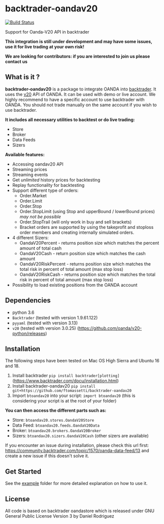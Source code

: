 # backtrader-oandav20

[![Build Status](https://travis-ci.org/ftomassetti/backtrader-oandav20.svg?branch=master)](https://travis-ci.org/ftomassetti/backtrader-oandav20)

Support for Oanda-V20 API in backtrader

**This  integration is still under development and may have some issues, use it for live trading at your own risk!**

**We are looking for contributors: if you are interested to join us please contact us**



## What is it ?

**backtrader-oandav20** is a package to integrate OANDA into [backtrader](https://www.backtrader.com/).
It uses the [v20](http://developer.oanda.com/rest-live-v20/introduction/) API of OANDA. It can be used with demo or live account.
We highly recommend to have a specific account to use backtrader with OANDA. You should not trade manually on the same account if you wish to use backtrader.


**It includes all necessary utilities to backtest or do live trading:**

* Store
* Broker
* Data Feeds
* Sizers

**Available features:**

* Accessing oandav20 API
* Streaming prices
* Streaming events
* Get *unlimited* history prices for backtesting
* Replay functionality for backtesting
* Support different type of orders:
  * Order.Market
  * Order.Limit
  * Order.Stop
  * Order.StopLimit (using Stop and upperBound / lowerBound prices) *may not be possible*
  * Order.StopTrail (will only work in buy and sell brackets)
  * Bracket orders are supported by using the takeprofit and stoploss order members and creating internally simulated orders.
* 4 different Sizers:
  * OandaV20Percent - returns position size which matches the percent amount of total cash
  * OandaV20Cash - return position size which matches the cash amount
  * OandaV20RiskPercent - returns position size which matches the total risk in percent of total amount (max stop loss)
  * OandaV20RiskCash - returns position size which matches the total risk in percent of total amount (max stop loss)
* Possibility to load existing positions from the OANDA account



## Dependencies

* python 3.6
* ``Backtrader`` (tested with version 1.9.61.122)
* ``pyyaml`` (tested with version 3.13)
* ``v20`` (tested with version 3.0.25) (https://github.com/oanda/v20-python/releases)



## Installation

The following steps have been tested on Mac OS High Sierra and Ubuntu 16 and 18.

1. Install backtrader ``pip install backtrader[plotting]`` (https://www.backtrader.com/docu/installation.html)
2. Install backtrader-oandav20 ``pip install git+https://github.com/ftomassetti/backtrader-oandav20``
3. Import ``btoandav20`` into your script: ``import btoandav20`` (this is considering your script is at the root of your folder)


**You can then access the different parts such as:**

* Store: ``btoandav20.stores.OandaV20Store``
* Data Feed: ``btoandav20.feeds.OandaV20Data``
* Broker: ``btoandav20.brokers.OandaV20Broker``
* Sizers: ``btoandav20.sizers.OandaV20Cash`` (other sizers are available)

If you encounter an issue during installation, please check this url first: https://community.backtrader.com/topic/1570/oanda-data-feed/13 and create a new issue if this doesn't solve it.



## Get Started
See the [example](examples/oandav20test) folder for more detailed explanation on how to use it.



## License

All code is based on backtrader oandastore which is released under GNU General Public License Version 3 by Daniel Rodriguez
